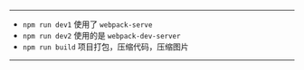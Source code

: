 ***
*   `npm run dev1`  使用了 `webpack-serve`
*   `npm run dev2`  使用的是 `webpack-dev-server`
*   `npm run build` 项目打包，压缩代码，压缩图片
***